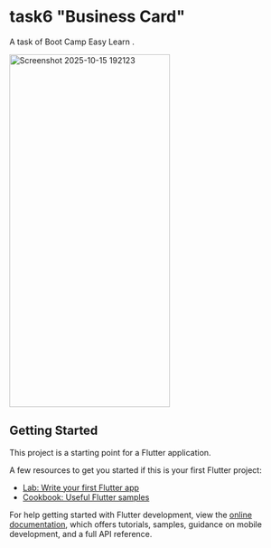 # task6 "Business Card"

A task of Boot Camp Easy Learn .


<img width="284" height="624" alt="Screenshot 2025-10-15 192123" src="https://github.com/user-attachments/assets/939c6cad-5e61-4edd-a146-8448765b8003" />

## Getting Started

This project is a starting point for a Flutter application.

A few resources to get you started if this is your first Flutter project:

- [Lab: Write your first Flutter app](https://docs.flutter.dev/get-started/codelab)
- [Cookbook: Useful Flutter samples](https://docs.flutter.dev/cookbook)

For help getting started with Flutter development, view the
[online documentation](https://docs.flutter.dev/), which offers tutorials,
samples, guidance on mobile development, and a full API reference.
